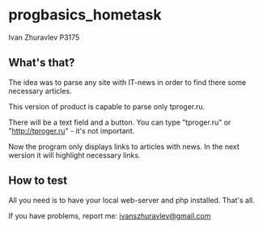 # progbasics_hometask
Ivan Zhuravlev P3175

## What's that?

The idea was to parse any site with IT-news in order to find there some necessary articles.

This version of product is capable to parse only tproger.ru.

There will be a text field and a button. You can type "tproger.ru" or "http://tproger.ru" - it's not important. 

Now the program only displays links to articles with news. In the next wersion it will highlight necessary links.

## How to test

All you need is to have your local web-server and php installed. That's all. 

If you have problems, report me: ivanszhuravlev@gmail.com
